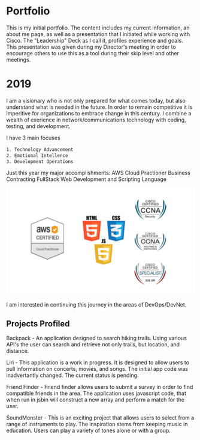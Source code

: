 # Portfolio
This is my initial portfolio.  The content includes my current information, an about me page, as well as a presentation
that I initiated while working with Cisco.  The "Leadership" Deck as I call it, profiles experience and goals. This presentation was given during my Director's meeting in order to encourage others to use this as a tool during their skip level and other meetings.

# 2019
I am a visionary who is not only prepared for what comes today, but also understand what is needed in the future.  In order to remain competitive it is imperitive for organizations to embrace change in this century.  I combine a wealth of exerience in network/communications technology with coding, testing, and development. 

 I have 3 main focuses

    1. Technology Advancement
    2. Emotional Intellence
    3. Development Operations

Just this year my major accomplishments:
    AWS Cloud Practioner
    Business Contracting
    FullStack Web Development and Scripting Language
    

![FullStack](/assets/images/certImages.png)   

I am interested in continuing this journey in the areas of DevOps/DevNet.


## Projects Profiled
Backpack - An application designed to search hiking trails. Using various API's the user can search and retrieve not only trails, but location, and distance.

Liri - This application is a work in progress.  It is designed to allow users to pull information on concerts, movies, and songs.  The initial app code was inadvertantly changed.  The current status is pending.

Friend Finder - Friend finder allows users to submit a survey in order to find compatible friends in the area.  The application uses javascript code, that when run in jsbin will construct a new array and perform a match for the user.

SoundMonster - This is an exciting project that allows users to select from a range of instruments to play. The inspiration stems from keeping music in education.  Users can play a variety of tones alone or with a group. 
